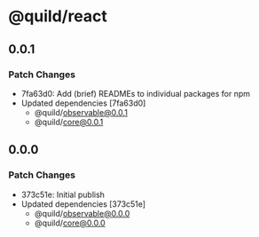 # @quild/react

## 0.0.1

### Patch Changes

- 7fa63d0: Add (brief) READMEs to individual packages for npm
- Updated dependencies [7fa63d0]
  - @quild/observable@0.0.1
  - @quild/core@0.0.1

## 0.0.0

### Patch Changes

- 373c51e: Initial publish
- Updated dependencies [373c51e]
  - @quild/observable@0.0.0
  - @quild/core@0.0.0
